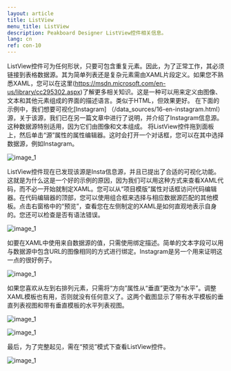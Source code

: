 ```yaml
---
layout: article
title: ListView
menu_title: ListView
description: Peakboard Designer ListView控件相关信息。
lang: cn
ref: con-10
---
```


ListView控件可为任何形状，只要可包含重复元素。因此，为了正常工作，其必须链接到表格数据源。其为简单列表还是复杂元素需由XAML片段定义。如果您不熟悉XAML，您可以在这里(https://msdn.microsoft.com/en-us/library/cc295302.aspx)了解更多相关知识。这是一种可以用来定义由图像、文本和其他元素组成的界面的描述语言。类似于HTML，但效果更好。
在下面的示例中，我们想要可视化[Instagram] （/data_sources/16-en-instagram.html）源，关于该源，我们已在另一篇文章中进行了说明，并介绍了Instagram信息源。这种数据源特别适用，因为它们由图像和文本组成。
将ListView控件拖到面板上，然后单击“源”属性的属性编辑器。这时会打开一个对话框，您可以在其中选择数据源，例如Instagram。

![image_1](/assets/images/Controls/ListView/ControlsListview01.png)

ListView控件现在已发现该源是Insta信息源，并且已提出了合适的可视化功能。这就是为什么这是一个好的示例的原因，因为我们可以用这种方式来查看XAML代码，而不必一开始就制定XAML。您可以从“项目模版”属性对话框访问代码编辑器。在代码编辑器的顶部，您可以使用组合框来选择与相应数据源匹配的其他模板。点击右窗格中的“预览”，查看您在左侧制定的XAML是如何直观地表示自身的。您还可以检查是否有语法错误。

![image_1](/assets/images/Controls/ListView/ControlsListview02.png)

如要在XAML中使用来自数据源的值，只需使用绑定描述。简单的文本字段可以用与数据源中包含URL的图像相同的方式进行绑定。Instagram是另一个用来证明这一点的很好例子。

![image_1](/assets/images/Controls/ListView/ControlsListview03.png)

如果您喜欢从左到右排列元素，只需将“方向”属性从“垂直”更改为“水平”。调整XAML模板也有用，否则就没有任何意义了。这两个截图显示了带有水平模板的垂直列表视图和带有垂直模板的水平列表视图。

![image_1](/assets/images/Controls/ListView/ControlsListview04.png)

![image_1](/assets/images/Controls/ListView/ControlsListview05.png)

最后，为了完整起见，需在“预览”模式下查看ListView控件。

![image_1](/assets/images/Controls/ListView/ControlsListview06.png)
